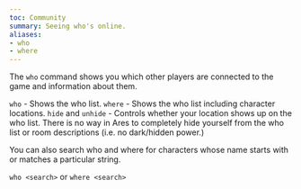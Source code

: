 ```yaml
---
toc: Community
summary: Seeing who's online.
aliases:
- who
- where
---
```

The `who` command shows you which other players are connected to the game and information about them.

`who` - Shows the who list.
`where` - Shows the who list including character locations.
`hide` and `unhide` - Controls whether your location shows up on the who list.
      There is no way in Ares to completely hide yourself from the who list or room
      descriptions (i.e. no dark/hidden power.)

You can also search who and where for characters whose name starts with or matches a particular string.

`who <search>` or `where <search>`
